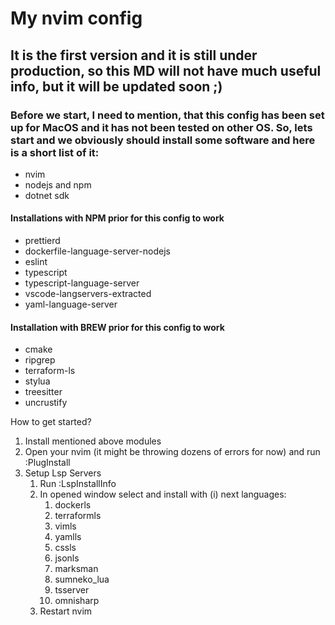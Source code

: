 # My nvim config

## It is the first version and it is still under production, so this MD will not have much useful info, but it will be updated soon ;)

### Before we start, I need to mention, that this config has been set up for MacOS and it has not been tested on other OS. So, lets start and we obviously should install some software and here is a short list of it:

- nvim
- nodejs and npm
- dotnet sdk

#### Installations with NPM prior for this config to work

- prettierd
- dockerfile-language-server-nodejs
- eslint
- typescript
- typescript-language-server
- vscode-langservers-extracted
- yaml-language-server

#### Installation with BREW prior for this config to work

- cmake
- ripgrep
- terraform-ls
- stylua
- treesitter
- uncrustify

How to get started?

1. Install mentioned above modules
2. Open your nvim (it might be throwing dozens of errors for now) and run :PlugInstall
3. Setup Lsp Servers
   1. Run :LspInstallInfo
   2. In opened window select and install with (i) next languages:
      1. dockerls
      2. terraformls
      3. vimls
      4. yamlls
      5. cssls
      6. jsonls
      7. marksman
      8. sumneko_lua
      9. tsserver
      10. omnisharp
   3. Restart nvim
